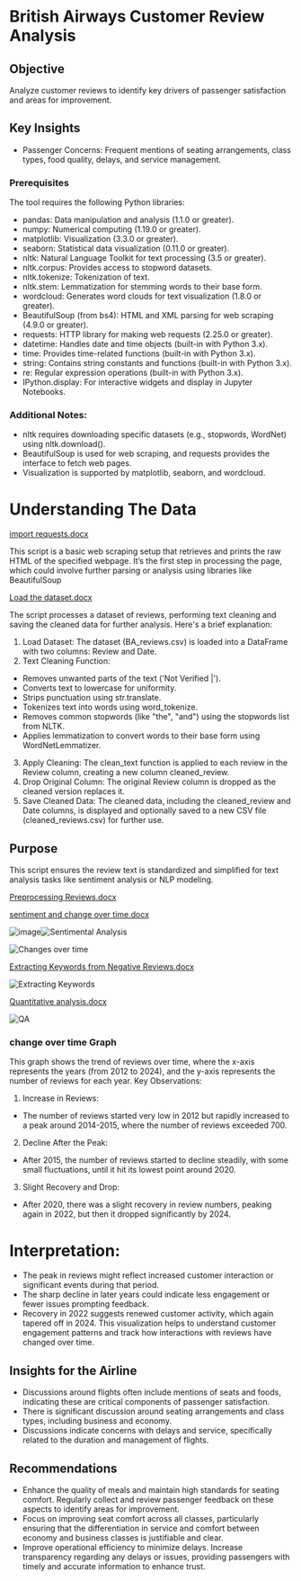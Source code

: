 # British Airways Customer Review Analysis
## Objective
Analyze customer reviews to identify key drivers of passenger satisfaction and areas for improvement.
## Key Insights
*	Passenger Concerns: Frequent mentions of seating arrangements, class types, food quality, delays, and service management.
###	Prerequisites
The tool requires the following Python libraries:
*	pandas: Data manipulation and analysis (1.1.0 or greater).
*	numpy: Numerical computing (1.19.0 or greater).
*	matplotlib: Visualization (3.3.0 or greater).
*	seaborn: Statistical data visualization (0.11.0 or greater).
*	nltk: Natural Language Toolkit for text processing (3.5 or greater). 
*	nltk.corpus: Provides access to stopword datasets.
*	nltk.tokenize: Tokenization of text.
*	nltk.stem: Lemmatization for stemming words to their base form.
*	wordcloud: Generates word clouds for text visualization (1.8.0 or greater).
*	BeautifulSoup (from bs4): HTML and XML parsing for web scraping (4.9.0 or greater).
*	requests: HTTP library for making web requests (2.25.0 or greater).
*	datetime: Handles date and time objects (built-in with Python 3.x).
*	time: Provides time-related functions (built-in with Python 3.x).
*	string: Contains string constants and functions (built-in with Python 3.x).
*	re: Regular expression operations (built-in with Python 3.x).
*	IPython.display: For interactive widgets and display in Jupyter Notebooks.

### Additional Notes:
*	nltk requires downloading specific datasets (e.g., stopwords, WordNet) using nltk.download().
*	BeautifulSoup is used for web scraping, and requests provides the interface to fetch web pages.
*	Visualization is supported by matplotlib, seaborn, and wordcloud.
  
# Understanding The Data

[import requests.docx](https://github.com/user-attachments/files/18136705/import.requests.docx)

This script is a basic web scraping setup that retrieves and prints the raw HTML of the specified webpage. It’s the first step in processing the page, which could involve further parsing or analysis using libraries like BeautifulSoup

[Load the dataset.docx](https://github.com/user-attachments/files/18136779/Load.the.dataset.docx)

The script processes a dataset of reviews, performing text cleaning and saving the cleaned data for further analysis. Here's a brief explanation:
1.	Load Dataset: The dataset (BA_reviews.csv) is loaded into a DataFrame with two columns: Review and Date.
2.	Text Cleaning Function:
*	Removes unwanted parts of the text ('Not Verified |').
*	Converts text to lowercase for uniformity.
*	Strips punctuation using str.translate.
*	Tokenizes text into words using word_tokenize.
*	Removes common stopwords (like "the", "and") using the stopwords list from NLTK.
*	Applies lemmatization to convert words to their base form using WordNetLemmatizer.
3.	Apply Cleaning: The clean_text function is applied to each review in the Review column, creating a new column cleaned_review.
4.	Drop Original Column: The original Review column is dropped as the cleaned version replaces it.
5.	Save Cleaned Data: The cleaned data, including the cleaned_review and Date columns, is displayed and optionally saved to a new CSV file (cleaned_reviews.csv) for further use.
 	
## Purpose
This script ensures the review text is standardized and simplified for text analysis tasks like sentiment analysis or NLP modeling.

[Preprocessing Reviews.docx](https://github.com/user-attachments/files/18136827/Preprocessing.Reviews.docx)

[sentiment and change over time.docx](https://github.com/user-attachments/files/18136899/sentiment.and.change.over.time.docx)




![image](https://github.com/user-attachments/assets/38b7db62-afa0-4a7e-b345-44c596d65a1d)![Sentimental Analysis](https://github.com/user-attachments/assets/08309209-8e3d-474f-8518-becde166b948)

![Changes over time](https://github.com/user-attachments/assets/7581c62b-d94e-4949-9ee8-f360f1cf24f9)


[Extracting Keywords from Negative Reviews.docx](https://github.com/user-attachments/files/18136974/Extracting.Keywords.from.Negative.Reviews.docx)


![Extracting Keywords](https://github.com/user-attachments/assets/51005c33-619f-4a8d-ab18-7942d2f1f80e)


[Quantitative analysis.docx](https://github.com/user-attachments/files/18136998/Quantitative.analysis.docx)


![QA](https://github.com/user-attachments/assets/af08e410-582d-4139-becd-0713904c436e)

### change over time Graph
This graph shows the trend of reviews over time, where the x-axis represents the years (from 2012 to 2024), and the y-axis represents the number of reviews for each year.
Key Observations:
1.	Increase in Reviews:
*	The number of reviews started very low in 2012 but rapidly increased to a peak around 2014-2015, where the number of reviews exceeded 700.
2.	Decline After the Peak:
*	After 2015, the number of reviews started to decline steadily, with some small fluctuations, until it hit its lowest point around 2020.
3.	Slight Recovery and Drop:
*	After 2020, there was a slight recovery in review numbers, peaking again in 2022, but then it dropped significantly by 2024.
  
# Interpretation:
*	The peak in reviews might reflect increased customer interaction or significant events during that period.
*	The sharp decline in later years could indicate less engagement or fewer issues prompting feedback.
*	Recovery in 2022 suggests renewed customer activity, which again tapered off in 2024.
This visualization helps to understand customer engagement patterns and track how interactions with reviews have changed over time.

## Insights for the Airline 
*	Discussions around flights often include mentions of seats and foods, indicating these are critical components of passenger satisfaction.
*	There is significant discussion around seating arrangements and class types, including business and economy.
*	Discussions indicate concerns with delays and service, specifically related to the duration and management of flights.

## Recommendations
*	Enhance the quality of meals and maintain high standards for seating comfort. Regularly collect and review passenger feedback on these aspects to identify areas for improvement.
*	Focus on improving seat comfort across all classes, particularly ensuring that the differentiation in service and comfort between economy and business classes is justifiable and clear.
*	Improve operational efficiency to minimize delays. Increase transparency regarding any delays or issues, providing passengers with timely and accurate information to enhance trust.


